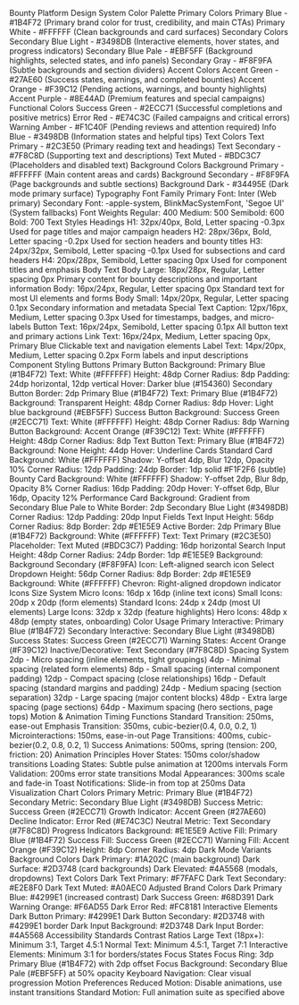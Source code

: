 Bounty Platform Design System
Color Palette
Primary Colors
Primary Blue - #1B4F72 (Primary brand color for trust, credibility, and main CTAs) Primary White - #FFFFFF (Clean backgrounds and card surfaces)
Secondary Colors
Secondary Blue Light - #3498DB (Interactive elements, hover states, and progress indicators) Secondary Blue Pale - #EBF5FF (Background highlights, selected states, and info panels) Secondary Gray - #F8F9FA (Subtle backgrounds and section dividers)
Accent Colors
Accent Green - #27AE60 (Success states, earnings, and completed bounties) Accent Orange - #F39C12 (Pending actions, warnings, and bounty highlights) Accent Purple - #8E44AD (Premium features and special campaigns)
Functional Colors
Success Green - #2ECC71 (Successful completions and positive metrics) Error Red - #E74C3C (Failed campaigns and critical errors) Warning Amber - #F1C40F (Pending reviews and attention required) Info Blue - #3498DB (Information states and helpful tips)
Text Colors
Text Primary - #2C3E50 (Primary reading text and headings) Text Secondary - #7F8C8D (Supporting text and descriptions) Text Muted - #BDC3C7 (Placeholders and disabled text)
Background Colors
Background Primary - #FFFFFF (Main content areas and cards) Background Secondary - #F8F9FA (Page backgrounds and subtle sections) Background Dark - #34495E (Dark mode primary surface)
Typography
Font Family
Primary Font: Inter (Web primary) Secondary Font: -apple-system, BlinkMacSystemFont, 'Segoe UI' (System fallbacks)
Font Weights
Regular: 400
Medium: 500
Semibold: 600
Bold: 700
Text Styles
Headings
H1: 32px/40px, Bold, Letter spacing -0.3px Used for page titles and major campaign headers
H2: 28px/36px, Bold, Letter spacing -0.2px Used for section headers and bounty titles
H3: 24px/32px, Semibold, Letter spacing -0.1px Used for subsections and card headers
H4: 20px/28px, Semibold, Letter spacing 0px Used for component titles and emphasis
Body Text
Body Large: 18px/28px, Regular, Letter spacing 0px Primary content for bounty descriptions and important information
Body: 16px/24px, Regular, Letter spacing 0px Standard text for most UI elements and forms
Body Small: 14px/20px, Regular, Letter spacing 0.1px Secondary information and metadata
Special Text
Caption: 12px/16px, Medium, Letter spacing 0.3px Used for timestamps, badges, and micro-labels
Button Text: 16px/24px, Semibold, Letter spacing 0.1px All button text and primary actions
Link Text: 16px/24px, Medium, Letter spacing 0px, Primary Blue Clickable text and navigation elements
Label Text: 14px/20px, Medium, Letter spacing 0.2px Form labels and input descriptions
Component Styling
Buttons
Primary Button
Background: Primary Blue (#1B4F72)
Text: White (#FFFFFF)
Height: 48dp
Corner Radius: 8dp
Padding: 24dp horizontal, 12dp vertical
Hover: Darker blue (#154360)
Secondary Button
Border: 2dp Primary Blue (#1B4F72)
Text: Primary Blue (#1B4F72)
Background: Transparent
Height: 48dp
Corner Radius: 8dp
Hover: Light blue background (#EBF5FF)
Success Button
Background: Success Green (#2ECC71)
Text: White (#FFFFFF)
Height: 48dp
Corner Radius: 8dp
Warning Button
Background: Accent Orange (#F39C12)
Text: White (#FFFFFF)
Height: 48dp
Corner Radius: 8dp
Text Button
Text: Primary Blue (#1B4F72)
Background: None
Height: 44dp
Hover: Underline
Cards
Standard Card
Background: White (#FFFFFF)
Shadow: Y-offset 4dp, Blur 12dp, Opacity 10%
Corner Radius: 12dp
Padding: 24dp
Border: 1dp solid #F1F2F6 (subtle)
Bounty Card
Background: White (#FFFFFF)
Shadow: Y-offset 2dp, Blur 8dp, Opacity 8%
Corner Radius: 16dp
Padding: 20dp
Hover: Y-offset 6dp, Blur 16dp, Opacity 12%
Performance Card
Background: Gradient from Secondary Blue Pale to White
Border: 2dp Secondary Blue Light (#3498DB)
Corner Radius: 12dp
Padding: 20dp
Input Fields
Text Input
Height: 56dp
Corner Radius: 8dp
Border: 2dp #E1E5E9
Active Border: 2dp Primary Blue (#1B4F72)
Background: White (#FFFFFF)
Text: Text Primary (#2C3E50)
Placeholder: Text Muted (#BDC3C7)
Padding: 16dp horizontal
Search Input
Height: 48dp
Corner Radius: 24dp
Border: 1dp #E1E5E9
Background: Background Secondary (#F8F9FA)
Icon: Left-aligned search icon
Select Dropdown
Height: 56dp
Corner Radius: 8dp
Border: 2dp #E1E5E9
Background: White (#FFFFFF)
Chevron: Right-aligned dropdown indicator
Icons
Size System
Micro Icons: 16dp x 16dp (inline text icons)
Small Icons: 20dp x 20dp (form elements)
Standard Icons: 24dp x 24dp (most UI elements)
Large Icons: 32dp x 32dp (feature highlights)
Hero Icons: 48dp x 48dp (empty states, onboarding)
Color Usage
Primary Interactive: Primary Blue (#1B4F72)
Secondary Interactive: Secondary Blue Light (#3498DB)
Success States: Success Green (#2ECC71)
Warning States: Accent Orange (#F39C12)
Inactive/Decorative: Text Secondary (#7F8C8D)
Spacing System
2dp - Micro spacing (inline elements, tight groupings) 4dp - Minimal spacing (related form elements) 8dp - Small spacing (internal component padding) 12dp - Compact spacing (close relationships) 16dp - Default spacing (standard margins and padding) 24dp - Medium spacing (section separation) 32dp - Large spacing (major content blocks) 48dp - Extra large spacing (page sections) 64dp - Maximum spacing (hero sections, page tops)
Motion & Animation
Timing Functions
Standard Transition: 250ms, ease-out
Emphasis Transition: 350ms, cubic-bezier(0.4, 0.0, 0.2, 1)
Microinteractions: 150ms, ease-in-out
Page Transitions: 400ms, cubic-bezier(0.2, 0.8, 0.2, 1)
Success Animations: 500ms, spring (tension: 200, friction: 20)
Animation Principles
Hover States: 150ms color/shadow transitions
Loading States: Subtle pulse animation at 1200ms intervals
Form Validation: 200ms error state transitions
Modal Appearances: 300ms scale and fade-in
Toast Notifications: Slide-in from top at 250ms
Data Visualization
Chart Colors
Primary Metric: Primary Blue (#1B4F72)
Secondary Metric: Secondary Blue Light (#3498DB)
Success Metric: Success Green (#2ECC71)
Growth Indicator: Accent Green (#27AE60)
Decline Indicator: Error Red (#E74C3C)
Neutral Metric: Text Secondary (#7F8C8D)
Progress Indicators
Background: #E1E5E9
Active Fill: Primary Blue (#1B4F72)
Success Fill: Success Green (#2ECC71)
Warning Fill: Accent Orange (#F39C12)
Height: 8dp
Corner Radius: 4dp
Dark Mode Variants
Background Colors
Dark Primary: #1A202C (main background)
Dark Surface: #2D3748 (card backgrounds)
Dark Elevated: #4A5568 (modals, dropdowns)
Text Colors
Dark Text Primary: #F7FAFC
Dark Text Secondary: #E2E8F0
Dark Text Muted: #A0AEC0
Adjusted Brand Colors
Dark Primary Blue: #4299E1 (increased contrast)
Dark Success Green: #68D391
Dark Warning Orange: #F6AD55
Dark Error Red: #FC8181
Interactive Elements
Dark Button Primary: #4299E1
Dark Button Secondary: #2D3748 with #4299E1 border
Dark Input Background: #2D3748
Dark Input Border: #4A5568
Accessibility Standards
Contrast Ratios
Large Text (18px+): Minimum 3:1, Target 4.5:1
Normal Text: Minimum 4.5:1, Target 7:1
Interactive Elements: Minimum 3:1 for borders/states
Focus States
Focus Ring: 3dp Primary Blue (#1B4F72) with 2dp offset
Focus Background: Secondary Blue Pale (#EBF5FF) at 50% opacity
Keyboard Navigation: Clear visual progression
Motion Preferences
Reduced Motion: Disable animations, use instant transitions
Standard Motion: Full animation suite as specified above
